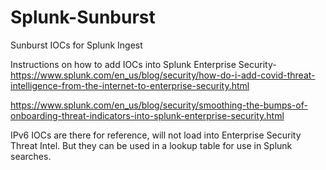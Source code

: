 # Splunk-Sunburst
Sunburst IOCs for Splunk Ingest

Instructions on how to add IOCs into Splunk Enterprise Security-
https://www.splunk.com/en_us/blog/security/how-do-i-add-covid-threat-intelligence-from-the-internet-to-enterprise-security.html

https://www.splunk.com/en_us/blog/security/smoothing-the-bumps-of-onboarding-threat-indicators-into-splunk-enterprise-security.html

IPv6 IOCs are there for reference, will not load into Enterprise Security Threat Intel.  But they can be used in a lookup table for use in Splunk searches.
